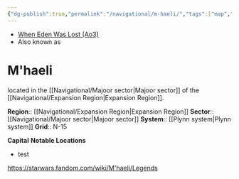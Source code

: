 ```yaml
---
{"dg-publish":true,"permalink":"/navigational/m-haeli/","tags":["map","planet","expansion","majoor","starkiller","unfinished"]}
---
```


- [When Eden Was Lost (Ao3)](https://archiveofourown.org/works/19334440/chapters/45992584)
- Also known as 
# M'haeli

located in the [[Navigational/Majoor sector\|Majoor sector]] of the [[Navigational/Expansion Region\|Expansion Region]].

**Region**::  [[Navigational/Expansion Region\|Expansion Region]]
**Sector**::  [[Navigational/Majoor sector\|Majoor sector]]
**System**::  [[Plynn system\|Plynn system]]
**Grid**::  N-15

**Capital**
**Notable Locations**
- test

https://starwars.fandom.com/wiki/M'haeli/Legends